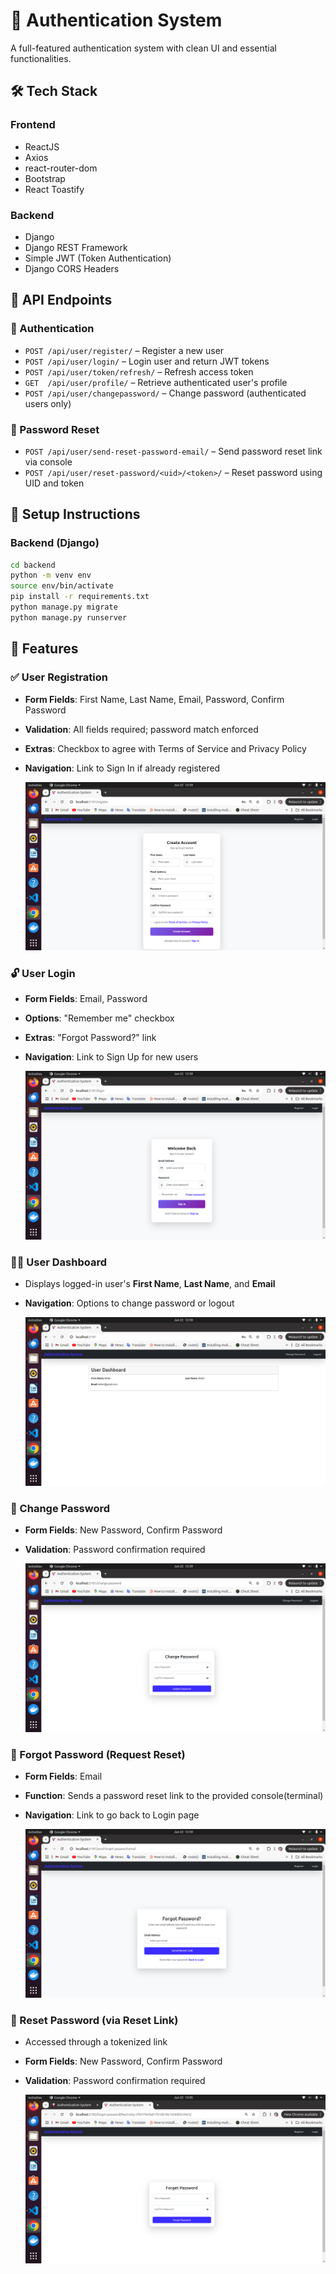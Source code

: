 # 🔐 Authentication System

A full-featured authentication system with clean UI and essential functionalities.

## 🛠️ Tech Stack

### Frontend

- ReactJS
- Axios
- react-router-dom
- Bootstrap
- React Toastify

### Backend

- Django
- Django REST Framework
- Simple JWT (Token Authentication)
- Django CORS Headers

## 🔗 API Endpoints

### 🔐 Authentication

- `POST /api/user/register/` – Register a new user
- `POST /api/user/login/` – Login user and return JWT tokens
- `POST /api/user/token/refresh/` – Refresh access token
- `GET  /api/user/profile/` – Retrieve authenticated user's profile
- `POST /api/user/changepassword/` – Change password (authenticated users only)

### 🔄 Password Reset

- `POST /api/user/send-reset-password-email/` – Send password reset link via console
- `POST /api/user/reset-password/<uid>/<token>/` – Reset password using UID and token

## 🔧 Setup Instructions

### Backend (Django)

```bash
cd backend
python -m venv env
source env/bin/activate
pip install -r requirements.txt
python manage.py migrate
python manage.py runserver
```

## 🌟 Features

### ✅ User Registration

- **Form Fields**: First Name, Last Name, Email, Password, Confirm Password
- **Validation**: All fields required; password match enforced
- **Extras**: Checkbox to agree with Terms of Service and Privacy Policy
- **Navigation**: Link to Sign In if already registered

  ![Note App Screenshot](AuthAppImages/Registration.png)

### 🔓 User Login

- **Form Fields**: Email, Password
- **Options**: "Remember me" checkbox
- **Extras**: "Forgot Password?" link
- **Navigation**: Link to Sign Up for new users

  ![Note App Screenshot](AuthAppImages/Login.png)

### 🧑‍💻 User Dashboard

- Displays logged-in user's **First Name**, **Last Name**, and **Email**
- **Navigation**: Options to change password or logout

  ![Note App Screenshot](AuthAppImages/Dashboard.png)

### 🔁 Change Password

- **Form Fields**: New Password, Confirm Password
- **Validation**: Password confirmation required

  ![Note App Screenshot](AuthAppImages/ChangePassword.png)

### 📧 Forgot Password (Request Reset)

- **Form Fields**: Email
- **Function**: Sends a password reset link to the provided console(terminal)
- **Navigation**: Link to go back to Login page

  ![Note App Screenshot](AuthAppImages/ForgetPasswordLinkEmail.png)

### 🔑 Reset Password (via Reset Link)

- Accessed through a tokenized link
- **Form Fields**: New Password, Confirm Password
- **Validation**: Password confirmation required

  ![Note App Screenshot](AuthAppImages/ChangeForgetPassword.png)
